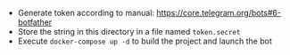 - Generate token according to manual: https://core.telegram.org/bots#6-botfather
- Store the string in this directory in a file named `token.secret`
- Execute `docker-compose up -d` to build the project and launch the bot